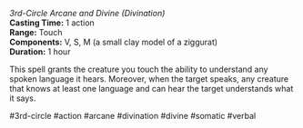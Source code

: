 *3rd-Circle Arcane and Divine (Divination)*  
**Casting Time:** 1 action  
**Range:** Touch  
**Components:** V, S, M (a small clay model of a ziggurat)  
**Duration:** 1 hour

This spell grants the creature you touch the ability to understand any spoken language it hears. Moreover, when the target speaks, any creature that knows at least one language and can hear the target understands what it says.

#3rd-circle #action #arcane #divination #divine #somatic #verbal
